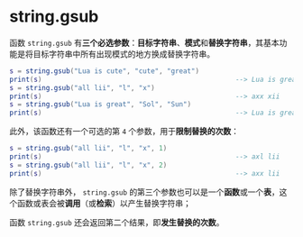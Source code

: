 # string.gsub

函数 `string.gsub` 有**三个必选参数**：**目标字符串**、**模式**和**替换字符串**，其基本功能是将目标字符串中所有出现模式的地方换成替换字符串。

```lua
s = string.gsub("Lua is cute", "cute", "great")
print(s)                                                --> Lua is great
s = string.gsub("all lii", "l", "x")
print(s)                                                --> axx xii
s = string.gsub("Lua is great", "Sol", "Sun")
print(s)                                                --> Lua is great
```

此外，该函数还有一个可选的第 `4` 个参数，用于**限制替换的次数**：

```lua
s = string.gsub("all lii", "l", "x", 1)
print(s)                                                --> axl lii
s = string.gsub("all lii", "l", "x", 2)
print(s)                                                --> axx lii
```

除了替换字符串外， `string.gsub` 的第三个参数也可以是一个**函数**或一个**表**，这个函数或表会被**调用**（或**检索**）以产生替换字符串；

函数 `string.gsub` 还会返回第二个结果，即**发生替换的次数**。
